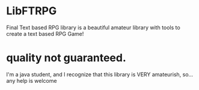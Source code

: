# LibFTRPG
Final Text based RPG library is a beautiful amateur library with tools to create a text based RPG Game!  

# quality not guaranteed. 
I'm a java student, and I recognize that this library is VERY amateurish, so... any help is welcome


